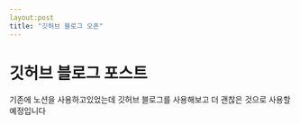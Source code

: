 ```yaml
---
layout:post
title: "깃허브 블로그 오픈"
---
```


# 깃허브 블로그 포스트

기존에 노션을 사용하고있었는데 깃허브 블로그를 사용해보고 더 괜찮은 것으로 사용할 예정입니다
